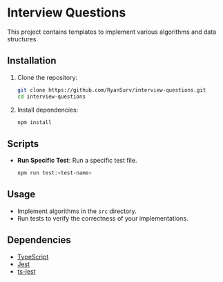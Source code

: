 # Interview Questions

This project contains templates to implement various algorithms and data structures.

## Installation

1. Clone the repository:
   ```bash
   git clone https://github.com/RyanSurv/interview-questions.git
   cd interview-questions
   ```

2. Install dependencies:
   ```bash
   npm install
   ```

## Scripts

- **Run Specific Test**: Run a specific test file.
  ```bash
  npm run test:<test-name>
  ```

## Usage

- Implement algorithms in the `src` directory.
- Run tests to verify the correctness of your implementations.

## Dependencies

- [TypeScript](https://www.typescriptlang.org/)
- [Jest](https://jestjs.io/)
- [ts-jest](https://kulshekhar.github.io/ts-jest/)